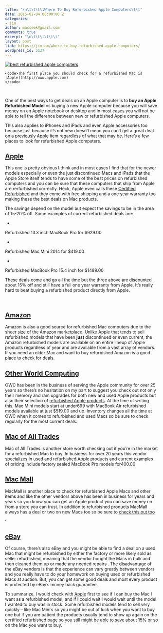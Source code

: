 ```yaml
---
title: "\n\t\t\t\tWhere To Buy Refurbished Apple Computers\t\t"
date: 2015-02-04 00:00:00 Z
categories:
- jim
author: macseek@gmail.com
comments: true
excerpt: "\n\t\t\t\t\t\t"
layout: post
link: https://jim.am/where-to-buy-refurbished-apple-computers/
wordpress_id: 5137
---
```


[![best refurbished apple computers](http://www.jim.am/wp-content/uploads/2014/09/Screenshot-2014-09-16-at-3.38.16-PM-296x300.png)](http://www.jim.am/wp-content/uploads/2014/09/Screenshot-2014-09-16-at-3.38.16-PM.png)









    
    <code>The first place you should check for a refurbished Mac is [Apple](http://www.apple.com)
    </code>










 




One of the best ways to get deals on an Apple computer is to **buy an Apple Refurbished Model** vs buying a new Apple computer because you will save money on an Apple notebook or desktop and in most cases you will not be able to tell the difference between new or refurbished Apple computers.




This also applies to iPhones and iPads and even Apple accessories too because just because it’s not new doesn’t mean you can’t get a great deal on a previously Apple item regardless of what that may be. Here’s a few places to look for refurbished Apple computers.




## [Apple](http://www.apple.com)




This one is pretty obvious I think and in most cases I find that for the newer models especially or even the just discontinued Macs and iPads that the Apple Store itself tends to have some of the best prices on refurbished computers and you can be sure that these computers that ship from Apple are rerfurbished correctly. Heck, Apple even calls these [Certified Refurbished](http://store.apple.com/us/browse/home/specialdeals/mac) and they come with free shipping and a one year warranty too making these the best deals on Mac products.




The savings depend on the model but expect the savings to be in the area of 15-20% off. Some examples of current refurbished deals are:






  * 


Refurbished 13.3 inch MacBook Pro for $929.00





  * 


Refurbished Mac Mini 2014 for $419.00





  * 


Refurbished MacBook Pro 15.4 inch for $1489.00







These deals come and go all the time but the three above are discounted about 15% off and still have a full one year warranty from Apple. It’s really hard to beat buying a refurbished product directly from Apple.




 




## [Amazon](http://www.amazon.com/s/?_encoding=UTF8&camp=1789&creative=390957&field-keywords=refurbished%20apple%20laptop&linkCode=ur2&sprefix=refurbished%20a,aps,209&tag=ramseeker-20&url=search-alias=aps&linkId=LRTZDJ5QJ7HL4U2L)




Amazon is also a good source for refurbished Mac computers due to the sheer size of the Amazon marketplace. Unlike Apple that tends to sell refurbished models that have been **just** discontinued or even current, the Amazon refurbished models are available on an entire lineup of Apple products regardless of year and are available from a vast array of vendors. If you need an older Mac and want to buy refurbished Amazon is a good place to check for deals.




## [Other World Computing](http://www.macsales.com)




OWC has been in the business of serving the Apple community for over 25 years so there’s no hesitation on my part to suggest you check out not only their memory and ram upgrades for both new and used Apple products but also their selection of [refurbished Apple products](http://eshop.macsales.com/shop/Apple_Systems/Used/Macs_and_Tablets). At the time of writing this, Mac Mini models start at under699 with MacBook Air refurbished models available at just $519.00 and up. Inventory changes all the time at OWC when it comes to refurbished and used Macs so be sure to check regularly for the most current deals.




## [Mac of All Trades](http://www.macofalltrades.com)




Mac of All Trades is another store worth checking out if you’re in the market for a refurbished Mac to buy. In business for over 20 years this vendor specializes in used and refurbished Apple products and current examples of pricing include factory sealed MacBook Pro models for400.00




## [Mac Mall](http://www.macmall.com/n/Refurb-Outlet/macNavLinks-macNavLinks.57)




MacMall is another place to check for refurbished Apple Macs and other items and like the other vendors above has been in business for years and years so you know you can get an Apple product you can save money on from a store you can trust. In addition to refurbished products MacMall always has a deal or two on new Macs too so be sure to [check this out too](http://www.macmall.com/n/Black-Friday/macCustomPages-1007)




‘




## [eBay](http://www.ebay.com)




Of course, there’s also eBay and you might be able to find a deal on a used Mac that might be refurbished by either the factory or more likely sold as seller refurbished, meaning that the vendor bought the Macs in bulk and then cleaned them up or made any needed repairs . The disadvantage of the eBay vendors is that the experience can vary greatly between vendors and you really have to do your homework on buying used or refurbished Macs at auction. But, you can get some good deals and most every product is protected by eBay’s money back guarantee.




To summarize, I would check with [Apple](http://www.apple.com) first to see if I can buy the Mac I want as a refurbished model, and if I could wait I would wait until the model I wanted to buy was in stock. Some refurbished models tend to sell very quickly – like Mac Mini’s so you might be out of luck when you want to buy one but if you are patient the products usually tend to show up again on the certified refurbished page so you still might be able to save about 15% or so on the Mac you want to buy.


		
